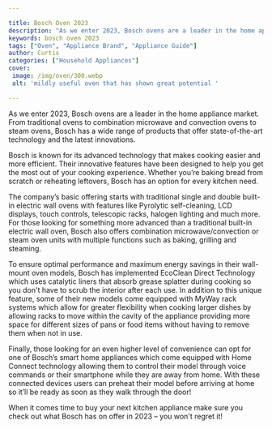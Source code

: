 ```yaml
---

title: Bosch Oven 2023
description: "As we enter 2023, Bosch ovens are a leader in the home appliance market. From traditional ovens to combination microwave and conve...take a moment to check it out "
keywords: bosch oven 2023
tags: ["Oven", "Appliance Brand", "Appliance Guide"]
author: Curtis
categories: ["Household Appliances"]
cover: 
 image: /img/oven/300.webp
 alt: 'mildly useful oven that has shown great potential '

---
```


As we enter 2023, Bosch ovens are a leader in the home appliance market. From traditional ovens to combination microwave and convection ovens to steam ovens, Bosch has a wide range of products that offer state-of-the-art technology and the latest innovations.

Bosch is known for its advanced technology that makes cooking easier and more efficient. Their innovative features have been designed to help you get the most out of your cooking experience. Whether you’re baking bread from scratch or reheating leftovers, Bosch has an option for every kitchen need. 

The company’s basic offering starts with traditional single and double built-in electric wall ovens with features like Pyrolytic self-cleaning, LCD displays, touch controls, telescopic racks, halogen lighting and much more. For those looking for something more advanced than a traditional built-in electric wall oven, Bosch also offers combination microwave/convection or steam oven units with multiple functions such as baking, grilling and steaming. 

To ensure optimal performance and maximum energy savings in their wall-mount oven models, Bosch has implemented EcoClean Direct Technology which uses catalytic liners that absorb grease splatter during cooking so you don't have to scrub the interior after each use. In addition to this unique feature, some of their new models come equipped with MyWay rack systems which allow for greater flexibility when cooking larger dishes by allowing racks to move within the cavity of the appliance providing more space for different sizes of pans or food items without having to remove them when not in use. 

Finally, those looking for an even higher level of convenience can opt for one of Bosch’s smart home appliances which come equipped with Home Connect technology allowing them to control their model through voice commands or their smartphone while they are away from home. With these connected devices users can preheat their model before arriving at home so it’ll be ready as soon as they walk through the door! 

When it comes time to buy your next kitchen appliance make sure you check out what Bosch has on offer in 2023 – you won't regret it!
